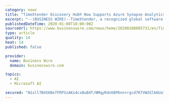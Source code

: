 ```yaml
---
category: news
title: "TimeXtender Discovery Hub® Now Supports Azure Synapse Analytics & SQL Server 2019"
excerpt: "--(BUSINESS WIRE)--TimeXtender, a recognized global software company enabling instant access to any type of data in the organization to support advanced analytics and artificial intelligence (AI), has announced a new release of ... was upgraded to work seamlessly with both Azure Synapse Analytics and SQL Server 2019. This upgrade enables ..."
publishedDateTime: 2020-01-08T18:00:00Z
sourceUrl: https://www.businesswire.com/news/home/20200108005731/en/TimeXtender-Discovery-Hub®-Supports-Azure-Synapse-Analytics
type: article
quality: 14
heat: 14
published: false

provider:
  name: Business Wire
  domain: businesswire.com

topics:
  - AI
  - Microsoft AI

secured: "N1xll7B456NxfFRPSzAKsdcxBuB4T/NMqyRdnO8PKnn+rgcd7R7VW2Glb6Ua7I5nb8zS8UOnQXlN1KK5aWiyY6Vi4ead+HzxI29O4ED0gjQ6SsuOgg8Axl41/eKuJa5xyfmuqFfQk44NUcztUERovfGMxu8v43UMi5xKMo7gxrrafDQp9BaCB+w9FD6Uz5J3DnPz1ZDkFEUHI8b8X4OSnjh+v/XwroWfFhOg682TTCVrSd3wJsgErEczGDwgEsNpNTPNs/mLut1NjKpHmQGZTQ==;xvMqFMj35f2G41fWyuoDDg=="
---
```


